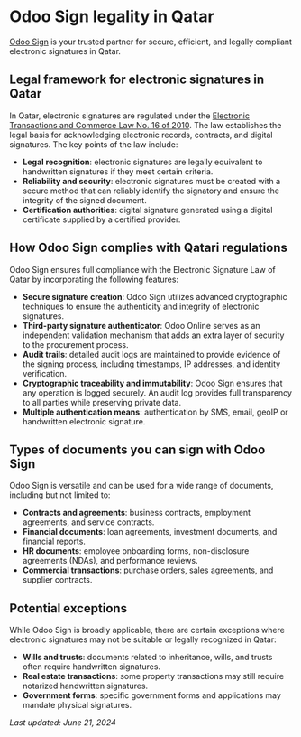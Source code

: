 # Odoo Sign legality in Qatar

[Odoo Sign](../sign.md) is your trusted partner for secure, efficient, and legally compliant
electronic signatures in Qatar.

## Legal framework for electronic signatures in Qatar

In Qatar, electronic signatures are regulated under the [Electronic Transactions and Commerce Law
No. 16 of 2010](https://cyrilla.org/api/files/158944297524747iagh8c1wf.pdf). The law establishes
the legal basis for acknowledging electronic records, contracts, and digital signatures. The key
points of the law include:

- **Legal recognition**: electronic signatures are legally equivalent to handwritten signatures if
  they meet certain criteria.
- **Reliability and security**: electronic signatures must be created with a secure method that can
  reliably identify the signatory and ensure the integrity of the signed document.
- **Certification authorities**: digital signature generated using a digital certificate supplied by
  a certified provider.

## How Odoo Sign complies with Qatari regulations

Odoo Sign ensures full compliance with the Electronic Signature Law of Qatar by incorporating the
following features:

- **Secure signature creation**: Odoo Sign utilizes advanced cryptographic techniques to ensure the
  authenticity and integrity of electronic signatures.
- **Third-party signature authenticator**: Odoo Online serves as an independent validation mechanism
  that adds an extra layer of security to the procurement process.
- **Audit trails**: detailed audit logs are maintained to provide evidence of the signing process,
  including timestamps, IP addresses, and identity verification.
- **Cryptographic traceability and immutability**: Odoo Sign ensures that any operation is logged
  securely. An audit log provides full transparency to all parties while preserving private data.
- **Multiple authentication means**: authentication by SMS, email, geoIP or handwritten electronic
  signature.

## Types of documents you can sign with Odoo Sign

Odoo Sign is versatile and can be used for a wide range of documents, including but not limited to:

- **Contracts and agreements**: business contracts, employment agreements, and service contracts.
- **Financial documents**: loan agreements, investment documents, and financial reports.
- **HR documents**: employee onboarding forms, non-disclosure agreements (NDAs), and performance
  reviews.
- **Commercial transactions**: purchase orders, sales agreements, and supplier contracts.

## Potential exceptions

While Odoo Sign is broadly applicable, there are certain exceptions where electronic signatures may
not be suitable or legally recognized in Qatar:

- **Wills and trusts**: documents related to inheritance, wills, and trusts often require
  handwritten signatures.
- **Real estate transactions**: some property transactions may still require notarized handwritten
  signatures.
- **Government forms**: specific government forms and applications may mandate physical signatures.

*Last updated: June 21, 2024*
